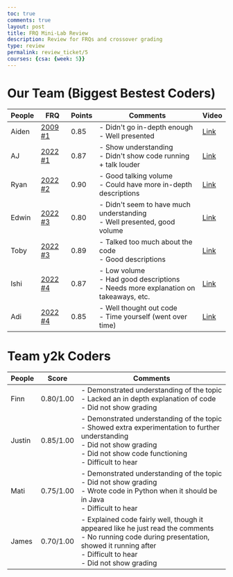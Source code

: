 ```yaml
---
toc: true
comments: true
layout: post
title: FRQ Mini-Lab Review
description: Review for FRQs and crossover grading
type: review
permalink: review_ticket/5
courses: {csa: {week: 5}}
---
```

# Our Team (Biggest Bestest Coders)


|People|FRQ|Points|Comments|Video|
|-|-|-|-|-|
|Aiden|[2009 #1]({{site.baseurl}}/notebook/2023/09/15/2009_FRQ_IPYNB_2_.html)|0.85|- Didn't go in-depth enough<br>- Well presented|[Link](https://drive.google.com/file/d/1pMmmRdQAccVro7rT5irdPZo7I-rktKF4/view?usp=sharing)|
|AJ|[2022 #1](https://kkcbal.github.io/Asher//tangibles/2023/09/12/2022FRQ_IPYNB_2_.html)|0.87|- Show understanding<br>- Didn't show code running + talk louder|[Link](https://youtu.be/92TypT5YefI)|
|Ryan|[2022 #2](https://ryanrob327.github.io/CSA/2023/09/14/FRQ_IPYNB_2_.html)|0.90|- Good talking volume<br>- Could have more in-depth descriptions|[Link](https://www.youtube.com/watch?v=gtYY1xO4bZc)|
|Edwin|[2022 #3](https://edwinkuttappi.github.io/CSABlog//2023/09/12/FRQ2022-3_IPYNB_2_.html)|0.80|- Didn't seem to have much understanding<br>- Well presented, good volume|[Link](https://drive.google.com/file/d/1CGU0cz1Ds9Z7r__z_xC-JycuWznbygRJ/view?usp=sharing)|
|Toby|[2022 #3](https://toby-leeder.github.io/CSABlog//2023/09/19/FRQ-03-_IPYNB_2_.html)|0.89|- Talked too much about the code<br>- Good descriptions|[Link](https://drive.google.com/file/d/1CGU0cz1Ds9Z7r__z_xC-JycuWznbygRJ/view?usp=sharing)|
|Ishi|[2022 #4](https://github.com/Ishi-Singh/AP-CSA/blob/main/_notebooks/2023-09-20-frq1.ipynb)|0.87|- Low volume<br>- Had good descriptions<br>- Needs more explanation on takeaways, etc.|[Link](https://drive.google.com/file/d/1WUbguZOYkenG1gupIRL2mhEDC35abhSx/view?usp=sharing)|
|Adi|[2022 #4](https://firestorm0986.github.io/CSA-blog-site//2023/09/18/sample-frq1_IPYNB_2_.html)|0.85|- Well thought out code<br>- Time yourself (went over time)|[Link](https://drive.google.com/file/d/1WUbguZOYkenG1gupIRL2mhEDC35abhSx/view?usp=sharing)|

# Team y2k Coders

|People|Score|Comments|
|-|-|-|
|Finn|0.80/1.00|- Demonstrated understanding of the topic <br> - Lacked an in depth explanation of code <br> - Did not show grading|
|Justin|0.85/1.00|- Demonstrated understanding of the topic <br> - Showed extra experimentation to further understanding <br> - Did not show grading <br> - Did not show code functioning <br> - Difficult to hear|
|Mati|0.75/1.00|- Demonstrated understanding of the topic <br> - Did not show grading <br> - Wrote code in Python when it should be in Java <br> - Difficult to hear|
|James|0.70/1.00|- Explained code fairly well, though it appeared like he just read the comments <br> - No running code during presentation, showed it running after <br> - Difficult to hear <br> - Did not show grading|